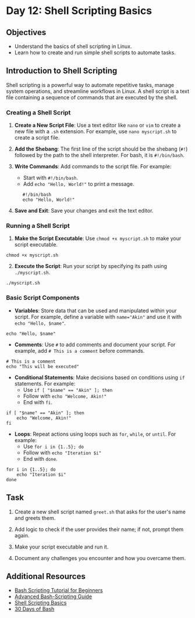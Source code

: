 # Day 12: Shell Scripting Basics

## Objectives
- Understand the basics of shell scripting in Linux.
- Learn how to create and run simple shell scripts to automate tasks.

## Introduction to Shell Scripting

Shell scripting is a powerful way to automate repetitive tasks, manage system operations, and streamline workflows in Linux. A shell script is a text file containing a sequence of commands that are executed by the shell.

### Creating a Shell Script

1. **Create a New Script File**: Use a text editor like `nano` or `vim` to create a new file with a `.sh` extension. For example, use `nano myscript.sh` to create a script file.

2. **Add the Shebang**: The first line of the script should be the shebang (`#!`) followed by the path to the shell interpreter. For bash, it is `#!/bin/bash`.

3. **Write Commands**: Add commands to the script file. For example:
    - Start with `#!/bin/bash`.
    - Add `echo "Hello, World!"` to print a message.
   ````
      #!/bin/bash
      echo "Hello, World!"
   ````

4. **Save and Exit**: Save your changes and exit the text editor.

### Running a Shell Script

1. **Make the Script Executable**: Use `chmod +x myscript.sh` to make your script executable.

````
chmod +x myscript.sh
````

2. **Execute the Script**: Run your script by specifying its path using `./myscript.sh`.

````
./myscript.sh

````


### Basic Script Components

- **Variables**: Store data that can be used and manipulated within your script. For example, define a variable with `name="Akin"` and use it with `echo "Hello, $name"`.

````name="Akin"
echo "Hello, $name"
````


- **Comments**: Use `#` to add comments and document your script. For example, add `# This is a comment` before commands.

````
# This is a comment
echo "This will be executed"
````


- **Conditional Statements**: Make decisions based on conditions using `if` statements. For example:
    - Use `if [ "$name" == "Akin" ]; then`
    - Follow with `echo "Welcome, Akin!"`
    - End with `fi`.
    
````
if [ "$name" == "Akin" ]; then
    echo "Welcome, Akin!"
fi
````

- **Loops**: Repeat actions using loops such as `for`, `while`, or `until`. For example:
    - Use `for i in {1..5}; do`
    - Follow with `echo "Iteration $i"`
    - End with `done`.

````
for i in {1..5}; do
    echo "Iteration $i"
done
````

## Task

1. Create a new shell script named `greet.sh` that asks for the user's name and greets them.

2. Add logic to check if the user provides their name; if not, prompt them again.

3. Make your script executable and run it.

4. Document any challenges you encounter and how you overcame them.

## Additional Resources

- [Bash Scripting Tutorial for Beginners](https://ryanstutorials.net/bash-scripting-tutorial/)
- [Advanced Bash-Scripting Guide](https://tldp.org/LDP/abs/html/)
- [Shell Scripting Basics](https://www.geeksforgeeks.org/introduction-to-shell-scripting/)
- [30 Days of Bash](https://github.com/akintunero/Linux-Projects/tree/main/30_days_of_bash/)

